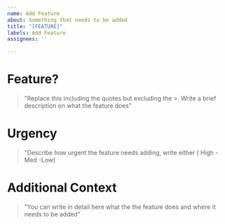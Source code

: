 ```yaml
---
name: Add Feature
about: Something that needs to be added
title: "[FEATURE]"
labels: Add Feature
assignees: ''

---
```


# Feature?
> "Replace this including the quotes but excluding the >. Write a brief description on what the feature does"

# Urgency
> "Describe how urgent the feature needs adding, write either ( High - Med -Low)

# Additional Context
> "You can write in detail here what the the feature does and where it needs to be added"

